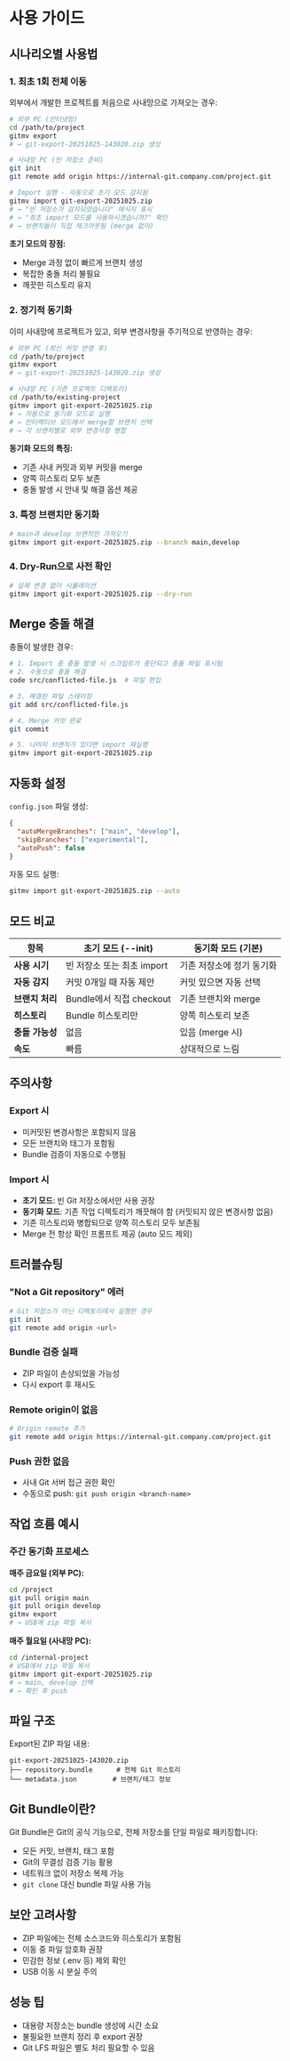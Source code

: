 # 사용 가이드

## 시나리오별 사용법

### 1. 최초 1회 전체 이동

외부에서 개발한 프로젝트를 처음으로 사내망으로 가져오는 경우:

```bash
# 외부 PC (인터넷망)
cd /path/to/project
gitmv export
# → git-export-20251025-143020.zip 생성

# 사내망 PC (빈 저장소 준비)
git init
git remote add origin https://internal-git.company.com/project.git

# Import 실행 - 자동으로 초기 모드 감지됨
gitmv import git-export-20251025.zip
# → "빈 저장소가 감지되었습니다" 메시지 표시
# → "최초 import 모드를 사용하시겠습니까?" 확인
# → 브랜치들이 직접 체크아웃됨 (merge 없이)
```

**초기 모드의 장점:**

- Merge 과정 없이 빠르게 브랜치 생성
- 복잡한 충돌 처리 불필요
- 깨끗한 히스토리 유지

### 2. 정기적 동기화

이미 사내망에 프로젝트가 있고, 외부 변경사항을 주기적으로 반영하는 경우:

```bash
# 외부 PC (최신 커밋 반영 후)
cd /path/to/project
gitmv export
# → git-export-20251025-143020.zip 생성

# 사내망 PC (기존 프로젝트 디렉토리)
cd /path/to/existing-project
gitmv import git-export-20251025.zip
# → 자동으로 동기화 모드로 실행
# → 인터랙티브 모드에서 merge할 브랜치 선택
# → 각 브랜치별로 외부 변경사항 병합
```

**동기화 모드의 특징:**

- 기존 사내 커밋과 외부 커밋을 merge
- 양쪽 히스토리 모두 보존
- 충돌 발생 시 안내 및 해결 옵션 제공

### 3. 특정 브랜치만 동기화

```bash
# main과 develop 브랜치만 가져오기
gitmv import git-export-20251025.zip --branch main,develop
```

### 4. Dry-Run으로 사전 확인

```bash
# 실제 변경 없이 시뮬레이션
gitmv import git-export-20251025.zip --dry-run
```

## Merge 충돌 해결

충돌이 발생한 경우:

```bash
# 1. Import 중 충돌 발생 시 스크립트가 중단되고 충돌 파일 표시됨
# 2. 수동으로 충돌 해결
code src/conflicted-file.js  # 파일 편집

# 3. 해결된 파일 스테이징
git add src/conflicted-file.js

# 4. Merge 커밋 완료
git commit

# 5. 나머지 브랜치가 있다면 import 재실행
gitmv import git-export-20251025.zip
```

## 자동화 설정

`config.json` 파일 생성:

```json
{
  "autoMergeBranches": ["main", "develop"],
  "skipBranches": ["experimental"],
  "autoPush": false
}
```

자동 모드 실행:

```bash
gitmv import git-export-20251025.zip --auto
```

## 모드 비교

| 항목            | 초기 모드 (--init)         | 동기화 모드 (기본)        |
| --------------- | -------------------------- | ------------------------- |
| **사용 시기**   | 빈 저장소 또는 최초 import | 기존 저장소에 정기 동기화 |
| **자동 감지**   | 커밋 0개일 때 자동 제안    | 커밋 있으면 자동 선택     |
| **브랜치 처리** | Bundle에서 직접 checkout   | 기존 브랜치와 merge       |
| **히스토리**    | Bundle 히스토리만          | 양쪽 히스토리 보존        |
| **충돌 가능성** | 없음                       | 있음 (merge 시)           |
| **속도**        | 빠름                       | 상대적으로 느림           |

## 주의사항

### Export 시

- 미커밋된 변경사항은 포함되지 않음
- 모든 브랜치와 태그가 포함됨
- Bundle 검증이 자동으로 수행됨

### Import 시

- **초기 모드**: 빈 Git 저장소에서만 사용 권장
- **동기화 모드**: 기존 작업 디렉토리가 깨끗해야 함 (커밋되지 않은 변경사항 없음)
- 기존 히스토리와 병합되므로 양쪽 히스토리 모두 보존됨
- Merge 전 항상 확인 프롬프트 제공 (auto 모드 제외)

## 트러블슈팅

### "Not a Git repository" 에러

```bash
# Git 저장소가 아닌 디렉토리에서 실행한 경우
git init
git remote add origin <url>
```

### Bundle 검증 실패

- ZIP 파일이 손상되었을 가능성
- 다시 export 후 재시도

### Remote origin이 없음

```bash
# Origin remote 추가
git remote add origin https://internal-git.company.com/project.git
```

### Push 권한 없음

- 사내 Git 서버 접근 권한 확인
- 수동으로 push: `git push origin <branch-name>`

## 작업 흐름 예시

### 주간 동기화 프로세스

**매주 금요일 (외부 PC):**

```bash
cd /project
git pull origin main
git pull origin develop
gitmv export
# → USB에 zip 파일 복사
```

**매주 월요일 (사내망 PC):**

```bash
cd /internal-project
# USB에서 zip 파일 복사
gitmv import git-export-20251025.zip
# → main, develop 선택
# → 확인 후 push
```

## 파일 구조

Export된 ZIP 파일 내용:

```
git-export-20251025-143020.zip
├── repository.bundle      # 전체 Git 히스토리
└── metadata.json         # 브랜치/태그 정보
```

## Git Bundle이란?

Git Bundle은 Git의 공식 기능으로, 전체 저장소를 단일 파일로 패키징합니다:

- 모든 커밋, 브랜치, 태그 포함
- Git의 무결성 검증 기능 활용
- 네트워크 없이 저장소 복제 가능
- `git clone` 대신 bundle 파일 사용 가능

## 보안 고려사항

- ZIP 파일에는 전체 소스코드와 히스토리가 포함됨
- 이동 중 파일 암호화 권장
- 민감한 정보 (.env 등) 제외 확인
- USB 이동 시 분실 주의

## 성능 팁

- 대용량 저장소는 bundle 생성에 시간 소요
- 불필요한 브랜치 정리 후 export 권장
- Git LFS 파일은 별도 처리 필요할 수 있음

